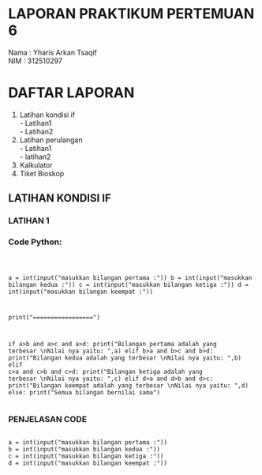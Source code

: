 # LAPORAN PRAKTIKUM PERTEMUAN 6

Nama  : Yharis Arkan Tsaqif <br>
NIM   : 312510297

# DAFTAR LAPORAN
<ol>
  <li>Latihan kondisi if</li>
    - Latihan1<br>
    - Latihan2
  <li>Latihan perulangan</li> 
    - Latihan1 <br>
    - latihan2
  <li>Kalkulator</li>
  <li>Tiket Bioskop</li>
</ol>
<h2>LATIHAN KONDISI IF</h2>
<h3>LATIHAN 1</h3>

<h3>Code Python:</h3>
<html lang="id">
<head>
  <meta charset="UTF-8">

</head>
<body>
  <pre><code class="language-python">

a = int(input("masukkan bilangan pertama :"))
b = int(input("masukkan bilangan kedua :"))
c = int(input("masukkan bilangan ketiga :"))
d = int(input("masukkan bilangan keempat :"))

print("=================")

if a>b and a>c and a>d:
    print("Bilangan pertama adalah yang terbesar \nNilai nya yaitu: ",a)
elif b>a and b>c and b>d:
    print("Bilangan kedua adalah yang terbesar \nNilai nya yaitu: ",b)
elif c>a and c>b and c>d:
    print("Bilangan ketiga adalah yang terbesar \nNilai nya yaitu: ",c)
elif d>a and d>b and d>c:
    print("Bilangan keempat adalah yang terbesar \nNilai nya yaitu: ",d)
else:
    print("Semua bilangan bernilai sama")
 </code></pre>
</body>
</html>

<h3>PENJELASAN CODE</h3>

<html lang="id">
<head>
  <meta charset="UTF-8">

</head>
<body>
  <pre><code class="language-python">
a = int(input("masukkan bilangan pertama :"))
b = int(input("masukkan bilangan kedua :"))
c = int(input("masukkan bilangan ketiga :"))
d = int(input("masukkan bilangan keempat :"))
 </code></pre>
</body>
</html>







